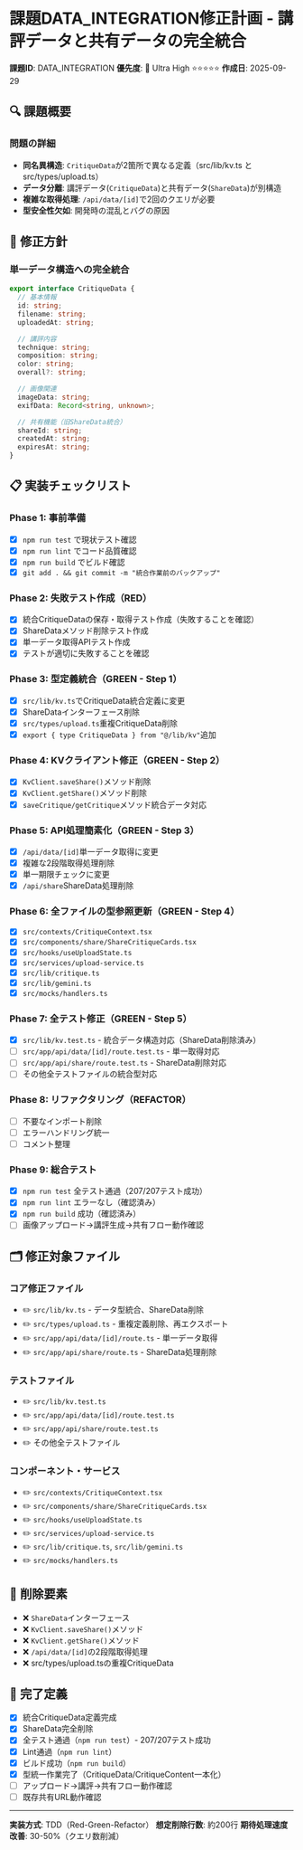 # 課題DATA_INTEGRATION修正計画 - 講評データと共有データの完全統合

**課題ID**: DATA_INTEGRATION
**優先度**: 🔴 Ultra High ⭐⭐⭐⭐⭐
**作成日**: 2025-09-29

## 🔍 課題概要

### 問題の詳細

- **同名異構造**: `CritiqueData`が2箇所で異なる定義（src/lib/kv.ts と src/types/upload.ts）
- **データ分離**: 講評データ(`CritiqueData`)と共有データ(`ShareData`)が別構造
- **複雑な取得処理**: `/api/data/[id]`で2回のクエリが必要
- **型安全性欠如**: 開発時の混乱とバグの原因

## 🎯 修正方針

### 単一データ構造への完全統合

```typescript
export interface CritiqueData {
  // 基本情報
  id: string;
  filename: string;
  uploadedAt: string;

  // 講評内容
  technique: string;
  composition: string;
  color: string;
  overall?: string;

  // 画像関連
  imageData: string;
  exifData: Record<string, unknown>;

  // 共有機能（旧ShareData統合）
  shareId: string;
  createdAt: string;
  expiresAt: string;
}
```

## 📋 実装チェックリスト

### Phase 1: 事前準備
- [x] `npm run test` で現状テスト確認
- [x] `npm run lint` でコード品質確認
- [x] `npm run build` でビルド確認
- [x] `git add . && git commit -m "統合作業前のバックアップ"`

### Phase 2: 失敗テスト作成（RED）
- [x] 統合CritiqueDataの保存・取得テスト作成（失敗することを確認）
- [x] ShareDataメソッド削除テスト作成
- [x] 単一データ取得APIテスト作成
- [x] テストが適切に失敗することを確認

### Phase 3: 型定義統合（GREEN - Step 1）
- [x] `src/lib/kv.ts`でCritiqueData統合定義に変更
- [x] ShareDataインターフェース削除
- [x] `src/types/upload.ts`重複CritiqueData削除
- [x] `export { type CritiqueData } from "@/lib/kv"`追加

### Phase 4: KVクライアント修正（GREEN - Step 2）
- [x] `KvClient.saveShare()`メソッド削除
- [x] `KvClient.getShare()`メソッド削除
- [x] `saveCritique/getCritique`メソッド統合データ対応

### Phase 5: API処理簡素化（GREEN - Step 3）
- [x] `/api/data/[id]`単一データ取得に変更
- [x] 複雑な2段階取得処理削除
- [x] 単一期限チェックに変更
- [x] `/api/share`ShareData処理削除

### Phase 6: 全ファイルの型参照更新（GREEN - Step 4）
- [x] `src/contexts/CritiqueContext.tsx`
- [x] `src/components/share/ShareCritiqueCards.tsx`
- [x] `src/hooks/useUploadState.ts`
- [x] `src/services/upload-service.ts`
- [x] `src/lib/critique.ts`
- [x] `src/lib/gemini.ts`
- [x] `src/mocks/handlers.ts`

### Phase 7: 全テスト修正（GREEN - Step 5）
- [x] `src/lib/kv.test.ts` - 統合データ構造対応（ShareData削除済み）
- [ ] `src/app/api/data/[id]/route.test.ts` - 単一取得対応
- [ ] `src/app/api/share/route.test.ts` - ShareData削除対応
- [ ] その他全テストファイルの統合型対応

### Phase 8: リファクタリング（REFACTOR）
- [ ] 不要なインポート削除
- [ ] エラーハンドリング統一
- [ ] コメント整理

### Phase 9: 総合テスト
- [x] `npm run test` 全テスト通過（207/207テスト成功）
- [x] `npm run lint` エラーなし（確認済み）
- [x] `npm run build` 成功（確認済み）
- [ ] 画像アップロード→講評生成→共有フロー動作確認

## 🗂️ 修正対象ファイル

### コア修正ファイル
- ✏️ `src/lib/kv.ts` - データ型統合、ShareData削除
- ✏️ `src/types/upload.ts` - 重複定義削除、再エクスポート
- ✏️ `src/app/api/data/[id]/route.ts` - 単一データ取得
- ✏️ `src/app/api/share/route.ts` - ShareData処理削除

### テストファイル
- ✏️ `src/lib/kv.test.ts`
- ✏️ `src/app/api/data/[id]/route.test.ts`
- ✏️ `src/app/api/share/route.test.ts`
- ✏️ その他全テストファイル

### コンポーネント・サービス
- ✏️ `src/contexts/CritiqueContext.tsx`
- ✏️ `src/components/share/ShareCritiqueCards.tsx`
- ✏️ `src/hooks/useUploadState.ts`
- ✏️ `src/services/upload-service.ts`
- ✏️ `src/lib/critique.ts`, `src/lib/gemini.ts`
- ✏️ `src/mocks/handlers.ts`

## 🚨 削除要素

- ❌ `ShareData`インターフェース
- ❌ `KvClient.saveShare()`メソッド
- ❌ `KvClient.getShare()`メソッド
- ❌ `/api/data/[id]`の2段階取得処理
- ❌ src/types/upload.tsの重複CritiqueData

## 🎯 完了定義

- [x] 統合CritiqueData定義完成
- [x] ShareData完全削除
- [x] 全テスト通過（`npm run test`）- 207/207テスト成功
- [x] Lint通過（`npm run lint`）
- [x] ビルド成功（`npm run build`）
- [x] 型統一作業完了（CritiqueData/CritiqueContent一本化）
- [ ] アップロード→講評→共有フロー動作確認
- [ ] 既存共有URL動作確認

---

**実装方式**: TDD（Red-Green-Refactor）
**想定削除行数**: 約200行
**期待処理速度改善**: 30-50%（クエリ数削減）